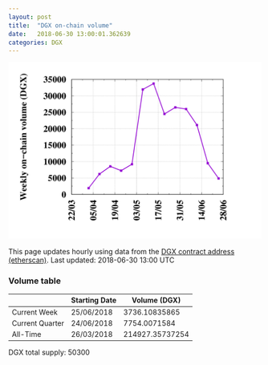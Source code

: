 ```yaml
---
layout: post
title:  "DGX on-chain volume"
date:   2018-06-30 13:00:01.362639
categories: DGX
---
```


![DGX volume graph](dgxvolume_scripts/out.png)


This page updates hourly using data from the [DGX contract address (etherscan)](https://etherscan.io/token/0x4f3afec4e5a3f2a6a1a411def7d7dfe50ee057bf). Last updated:
2018-06-30 13:00 UTC

### Volume table

| | Starting Date | Volume (DGX) 
--- | --- | ---
Current Week |25/06/2018|3736.10835865
Current Quarter |24/06/2018|7754.0071584
All-Time |26/03/2018|214927.35737254

DGX total supply: 50300
